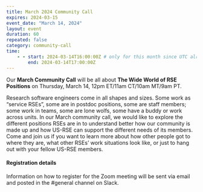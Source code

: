 ```yaml
---
title: March 2024 Community Call
expires: 2024-03-15
event_date: "March 14, 2024"
layout: event
duration: 60
repeated: false
category: community-call
time:
    - - start: 2024-03-14T16:00:00Z # only for this month since UTC already switched but not the US!
        end: 2024-03-14T17:00:00Z
---
```


Our **March Community Call** will be all about **The Wide World of RSE Positions** on Thursday, March 14, 12pm ET/11am CT/10am MT/9am PT.

Research software engineers come in all shapes and sizes. Some work as “service RSEs”, some are in postdoc positions, some are staff members; some work in teams, some are lone wolfs, some have a buddy or work across units. In our March community call, we would like to explore the different positions RSEs are in to understand better how our community is made up and how US-RSE can support the different needs of its members. Come and join us if you want to learn more about how other people got to where they are, what other RSEs’ work situations look like, or just to hang out with your fellow US-RSE members.


#### Registration details
Information on how to register for the Zoom meeting will be sent via email
and posted in the #general channel on Slack.
